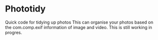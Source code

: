 # Phototidy
Quick code for tidying up photos
This can organise your photos based on the com.comp.exif information of image and video.
This is still working in progres.
